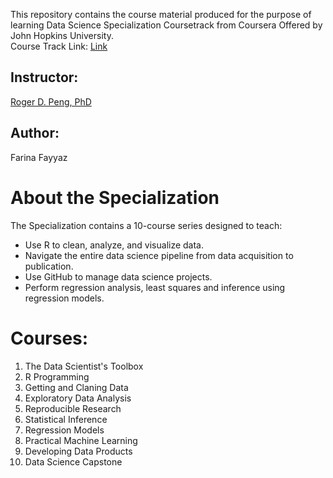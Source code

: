 This repository contains the course material produced for the purpose of learning Data Science Specialization Coursetrack from Coursera Offered by John Hopkins University.  
Course Track Link: [Link](https://www.coursera.org/specializations/jhu-data-science)  

## Instructor:   
[Roger D. Peng, PhD](https://www.coursera.org/instructor/rdpeng)  

## Author:   
Farina Fayyaz  

# About the Specialization
The Specialization contains a 10-course series designed to teach:
* Use R to clean, analyze, and visualize data.  
* Navigate the entire data science pipeline from data acquisition to publication.   
* Use GitHub to manage data science projects.
* Perform regression analysis, least squares and inference using regression models.

# Courses:
1. The Data Scientist's Toolbox
2.  R Programming
3.  Getting and Claning Data
4.  Exploratory Data Analysis
5.  Reproducible Research
6.  Statistical Inference
7.  Regression Models
8.  Practical Machine Learning
9.  Developing Data Products
10.  Data Science Capstone
